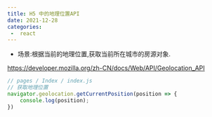 ```yaml
---
title: H5 中的地理位置API
date: 2021-12-28
categories:
 -  react
---
```


- 场景:根据当前的地理位置,获取当前所在城市的房源对象.

https://developer.mozilla.org/zh-CN/docs/Web/API/Geolocation_API

```jsx
// pages / Index / index.js
// 获取地理位置
navigator.geolocation.getCurrentPosition(position => {
    console.log(position);
})
```

